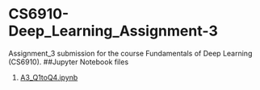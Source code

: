 # CS6910-Deep_Learning_Assignment-3
Assignment_3 submission for the course Fundamentals of Deep Learning (CS6910).
##Jupyter Notebook files
1. [A3_Q1toQ4.ipynb](https://github.com/maurya050/CS6910-Deep_Learning_Assignment-3/blob/main/A3_Q1toQ4.ipynb)
